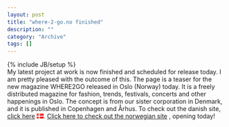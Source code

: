 ```yaml
--- 
layout: post 
title: "where-2-go.no finished"
description: ""
category: "Archive"
tags: []
---
```

{% include JB/setup %}  
My latest project at work is now finished and scheduled for release today. I am pretty pleased with the outcome of this. The page is a teaser for the new magazine WHERE2GO released in Oslo (Norway) today. It is a freely distributed magazine for fashion, trends, festivals, concerts and other happenings in Oslo.
 The concept is from our sister corporation in Denmark, and it is published in Copenhagen and &Aring;rhus. To check out the danish site, <a href="http://www.where2go.dk">click here</a> <img src="/assets/img/flag/dk.png" alt="dk flag"/>.
 <a href="http://where-2-go.no">Click here to check out the norwegian site</a> , opening today!
